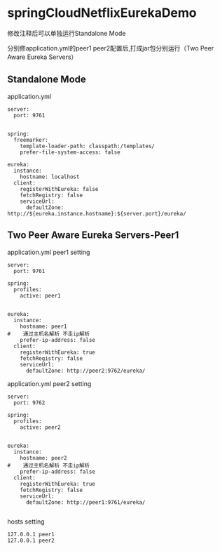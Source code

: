 # springCloudNetflixEurekaDemo

修改注释后可以单独运行Standalone Mode

分别修application.yml的peer1 peer2配置后,打成jar包分别运行（Two Peer Aware Eureka Servers）


## Standalone Mode
application.yml
```
server:
  port: 9761


spring:
  freemarker:
    template-loader-path: classpath:/templates/
    prefer-file-system-access: false

eureka:
  instance:
    hostname: localhost
  client:
    registerWithEureka: false
    fetchRegistry: false
    serviceUrl:
      defaultZone: http://${eureka.instance.hostname}:${server.port}/eureka/

```

## Two Peer Aware Eureka Servers-Peer1

application.yml peer1 setting
```
server:
  port: 9761

spring:
  profiles:
    active: peer1


eureka:
  instance:
    hostname: peer1
#    通过主机名解析 不走ip解析
    prefer-ip-address: false
  client:
    registerWithEureka: true
    fetchRegistry: false
    serviceUrl:
      defaultZone: http://peer2:9762/eureka/
```

application.yml peer2 setting

```
server:
  port: 9762

spring:
  profiles:
    active: peer2


eureka:
  instance:
    hostname: peer2
#    通过主机名解析 不走ip解析
    prefer-ip-address: false
  client:
    registerWithEureka: true
    fetchRegistry: false
    serviceUrl:
      defaultZone: http://peer1:9761/eureka/
      
```
hosts setting
```
127.0.0.1 peer1
127.0.0.1 peer2

```